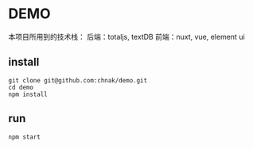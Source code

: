 # DEMO

本项目所用到的技术栈：
 后端：totaljs, textDB
 前端：nuxt, vue, element ui

## install

```shell
git clone git@github.com:chnak/demo.git
cd demo
npm install
```

## run

```shell
npm start
```


